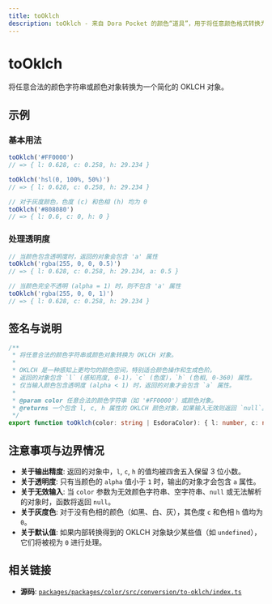 ```yaml
---
title: toOklch
description: toOklch - 来自 Dora Pocket 的颜色“道具”，用于将任意颜色格式转换为 OKLCH 对象。
---
```


# toOklch

<!-- 1. 简介：一句话核心功能描述 -->

将任意合法的颜色字符串或颜色对象转换为一个简化的 OKLCH 对象。

<!-- 2. 示例：由核心功能和从测试用例中提炼的场景组成 -->

## 示例

### 基本用法

```typescript
toOklch('#FF0000')
// => { l: 0.628, c: 0.258, h: 29.234 }

toOklch('hsl(0, 100%, 50%)')
// => { l: 0.628, c: 0.258, h: 29.234 }

// 对于灰度颜色，色度 (c) 和色相 (h) 均为 0
toOklch('#808080')
// => { l: 0.6, c: 0, h: 0 }
```

### 处理透明度

```typescript
// 当颜色包含透明度时，返回的对象会包含 'a' 属性
toOklch('rgba(255, 0, 0, 0.5)')
// => { l: 0.628, c: 0.258, h: 29.234, a: 0.5 }

// 当颜色完全不透明 (alpha = 1) 时，则不包含 'a' 属性
toOklch('rgba(255, 0, 0, 1)')
// => { l: 0.628, c: 0.258, h: 29.234 }
```

<!-- 3. 签名与说明：合并了签名、参数、返回值的唯一技术核心 -->

## 签名与说明

```typescript
/**
 * 将任意合法的颜色字符串或颜色对象转换为 OKLCH 对象。
 *
 * OKLCH 是一种感知上更均匀的颜色空间，特别适合颜色操作和生成色阶。
 * 返回的对象包含 `l` (感知亮度, 0-1)，`c` (色度)，`h` (色相, 0-360) 属性。
 * 仅当输入颜色包含透明度 (alpha < 1) 时，返回的对象才会包含 `a` 属性。
 *
 * @param color 任意合法的颜色字符串（如 '#FF0000'）或颜色对象。
 * @returns 一个包含 l, c, h 属性的 OKLCH 颜色对象，如果输入无效则返回 `null`。
 */
export function toOklch(color: string | EsdoraColor): { l: number, c: number, h: number, a?: number } | null
```

<!-- 4. 注意事项与边界情况：建立用户信任 -->

## 注意事项与边界情况

- **关于输出精度**: 返回的对象中，`l`, `c`, `h` 的值均被四舍五入保留 3 位小数。
- **关于透明度**: 只有当颜色的 `alpha` 值小于 `1` 时，输出的对象才会包含 `a` 属性。
- **关于无效输入**: 当 `color` 参数为无效颜色字符串、空字符串、`null` 或无法解析的对象时，函数将返回 `null`。
- **关于灰度色**: 对于没有色相的颜色（如黑、白、灰），其色度 `c` 和色相 `h` 值均为 `0`。
- **关于默认值**: 如果内部转换得到的 OKLCH 对象缺少某些值（如 `undefined`），它们将被视为 `0` 进行处理。

<!-- 5. 相关链接：提供相关函数及源码的链接 -->

## 相关链接

- **源码**: [`packages/packages/color/src/conversion/to-oklch/index.ts`](https://github.com/esdora-js/esdora/blob/main/packages/packages/color/src/conversion/to-oklch/index.ts)
